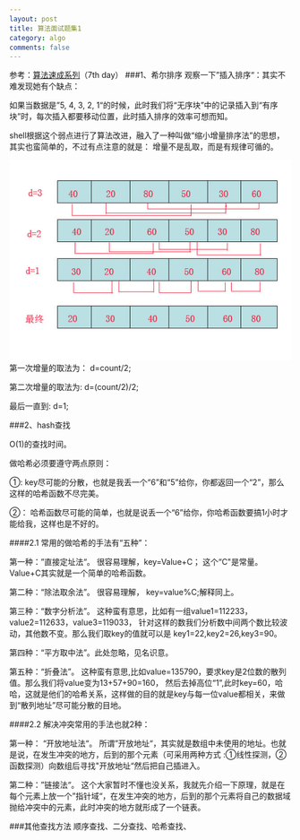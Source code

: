 ```yaml
---
layout: post
title: 算法面试题集1
category: algo
comments: false
---
```

参考：[算法速成系列](http://www.cnblogs.com/huangxincheng/category/340146.html)（7th day）
###1、希尔排序
观察一下”插入排序“：其实不难发现她有个缺点：

如果当数据是”5, 4, 3, 2, 1“的时候，此时我们将“无序块”中的记录插入到“有序块”时，每次插入都要移动位置，此时插入排序的效率可想而知。

shell根据这个弱点进行了算法改进，融入了一种叫做“缩小增量排序法”的思想，其实也蛮简单的，不过有点注意的就是： 增量不是乱取，而是有规律可循的。

!["shellSort"](/images/201510/shellSort.jpg "shellSort")  
 第一次增量的取法为： d=count/2;

 第二次增量的取法为:  d=(count/2)/2;

 最后一直到: d=1;

###2、hash查找

O(1)的查找时间。  

做哈希必须要遵守两点原则：

①:  key尽可能的分散，也就是我丢一个“6”和“5”给你，你都返回一个“2”，那么这样的哈希函数不尽完美。

②： 哈希函数尽可能的简单，也就是说丢一个“6”给你，你哈希函数要搞1小时才能给我，这样也是不好的。

####2.1 常用的做哈希的手法有“五种”：

第一种：”直接定址法“。
 很容易理解，key=Value+C； 这个“C"是常量。Value+C其实就是一个简单的哈希函数。

第二种：“除法取余法”。
 很容易理解， key=value%C;解释同上。

第三种：“数字分析法”。
 这种蛮有意思，比如有一组value1=112233，value2=112633，value3=119033，
 针对这样的数我们分析数中间两个数比较波动，其他数不变。那么我们取key的值就可以是 key1=22,key2=26,key3=90。 

第四种：“平方取中法”。此处忽略，见名识意。

第五种：“折叠法”。
 这种蛮有意思,比如value=135790，要求key是2位数的散列值。那么我们将value变为13+57+90=160，
 然后去掉高位“1”,此时key=60，哈哈，这就是他们的哈希关系，这样做的目的就是key与每一位value都相关，来做到“散列地址”尽可能分散的目地。

####2.2 解决冲突常用的手法也就2种：

第一种： “开放地址法“。
  所谓”开放地址“，其实就是数组中未使用的地址。也就是说，在发生冲突的地方，后到的那个元素（可采用两种方式 :①线性探测，②函数探测）向数组后寻找"开放地址“然后把自己插进入。
 
第二种：”链接法“。
  这个大家暂时不懂也没关系，我就先介绍一下原理，就是在每个元素上放一个”指针域“，在发生冲突的地方，后到的那个元素将自己的数据域抛给冲突中的元素，此时冲突的地方就形成了一个链表。

###其他查找方法
顺序查找、二分查找、哈希查找、